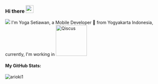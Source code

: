 ### Hi there <img src="https://media.giphy.com/media/hvRJCLFzcasrR4ia7z/giphy.gif" width="25px">

![](https://visitor-badge.glitch.me/badge?page_id=arioki1)
I'm Yoga Setiawan, a Mobile Developer 🚀 from Yogyakarta Indonesia, currently, I'm working in  <a href="http://qiscus.com"><img id="im" src="https://www.qiscus.com/v3/images/logos/qiscus.svg" width="100px" alt="Qiscus"></a>

<h4>My GitHub Stats:</h4>

<p align="left"> <img src="https://github-readme-stats.vercel.app/api?username=arioki1&count_private=true&show_icons=true&theme=cobalt" alt="arioki1" />
</p>
